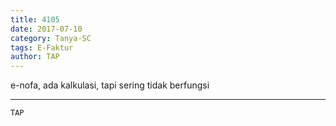 ```yaml
---
title: 4105
date: 2017-07-10
category: Tanya-SC
tags: E-Faktur
author: TAP
---
```


e-nofa, ada kalkulasi, tapi sering tidak berfungsi

---



`TAP`
